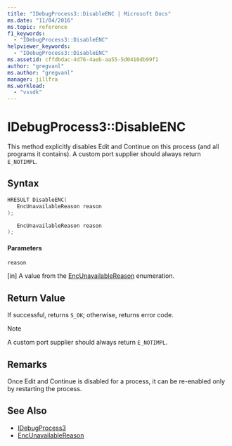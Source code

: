 ```yaml
---
title: "IDebugProcess3::DisableENC | Microsoft Docs"
ms.date: "11/04/2016"
ms.topic: reference
f1_keywords:
  - "IDebugProcess3::DisableENC"
helpviewer_keywords:
  - "IDebugProcess3::DisableENC"
ms.assetid: cffdbdac-4d76-4aeb-aa55-5d0410db99f1
author: "gregvanl"
ms.author: "gregvanl"
manager: jillfra
ms.workload:
  - "vssdk"
---
```

# IDebugProcess3::DisableENC
This method explicitly disables Edit and Continue on this process (and all programs it contains). A custom port supplier should always return `E_NOTIMPL`.

## Syntax

```cpp
HRESULT DisableENC(
   EncUnavailableReason reason
);
```

```csharp
   EncUnavailableReason reason
);
```

#### Parameters
 `reason`

 [in] A value from the [EncUnavailableReason](../../../extensibility/debugger/reference/encunavailablereason.md) enumeration.

## Return Value
 If successful, returns `S_OK`; otherwise, returns error code.

> [!NOTE]
>  A custom port supplier should always return `E_NOTIMPL`.

## Remarks
 Once Edit and Continue is disabled for a process, it can be re-enabled only by restarting the process.

## See Also
- [IDebugProcess3](../../../extensibility/debugger/reference/idebugprocess3.md)
- [EncUnavailableReason](../../../extensibility/debugger/reference/encunavailablereason.md)